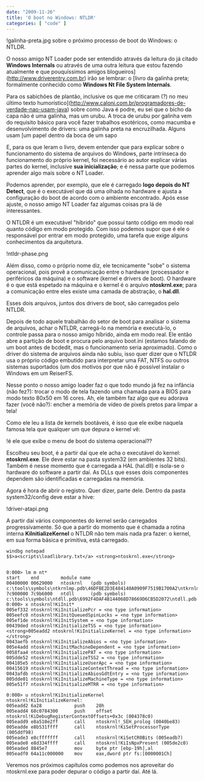 ```yaml
---
date: "2009-11-26"
title: 'O boot no Windows: NTLDR'
categories: [ "code" ]
---
```

!galinha-preta.jpg sobre o próximo processo de boot do Windows: o NTLDR.

O nosso amigo NT Loader pode ser entendido através da leitura do já citado **Windows Internals** ou através de uma outra leitura que estou fazendo atualmente e que pouquíssimos amigos blogueiros](http://www.driverentry.com.br) irão se lembrar: o [livro da galinha preta; formalmente conhecido como **Windows Nt File System Internals**.

Para os sabichões de plantão, inclusive os que me criticaram (?) no meu último texto humorístico](http://www.caloni.com.br/programadores-de-verdade-nao-usam-java) sobre como Java é podre, eu sei que o bicho da capa não é uma galinha, mas um urubu. A troca de urubu por galinha vem do requisito básico para você fazer trabalhos esotéricos, como macumba e desenvolvimento de drivers: uma galinha preta na encruzilhada. Alguns usam [um papel dentro da boca de um sapo

E, para os que leram o livro, devem entender que para explicar sobre o funcionamento do sistema de arquivos do Windows, parte intrínseca do funcionamento do próprio kernel, foi necessário ao autor explicar várias partes do kernel, inclusive **sua inicialização**; e é nessa parte que podemos aprender algo mais sobre o NT Loader.

Podemos aprender, por exemplo, que ele é carregado **logo depois do NT Detect**, que é o executável que dá uma olhada no hardware e ajusta a configuração do boot de acordo com o ambiente encontrado. Após esse ajuste, o nosso amigo NT Loader faz algumas coisas pra lá de interessantes.

O NTLDR é um executável "híbrido" que possui tanto código em modo real quanto código em modo protegido. Com isso podemos supor que é ele o responsável por entrar em modo protegido, uma tarefa que exige alguns conhecimentos da arquitetura.

!ntldr-phase.png

Além disso, como o próprio nome diz, ele tecnicamente "sobe" o sistema operacional, pois provê a comunicação entre o hardware (processador e periféricos da máquina) e o software (kernel e drivers de boot). O hardware é o que está espetado na máquina e o kernel é o arquivo **ntoskrnl.exe**; para a comunicação entre eles existe uma camada de abstração, o **hal.dll**.

Esses dois arquivos, juntos dos drivers de boot, são carregados pelo NTLDR.

Depois de todo aquele trabalhão do setor de boot para analisar o sistema de arquivos, achar o NTLDR, carregá-lo na memória e executá-lo, o controle passa para o nosso amigo híbrido, ainda em modo real. Ele então abre a partição de boot e procura pelo arquivo boot.ini (estamos falando de um boot antes de bcdedit, mas o funcionamento seria aproximado). Como o driver do sistema de arquivos ainda não subiu, isso quer dizer que o NTLDR usa o próprio código embutido para interpretar uma FAT, NTFS ou outros sistemas suportados (um dos motivos por que não é possível instalar o Windows em um ReiserFS.

Nesse ponto o nosso amigo loader faz o que todo mundo já fez na infância (não fez?): trocar o modo de tela fazendo uma chamada para a BIOS para modo texto 80x50 em 16 cores. Ah, ele também faz algo que eu adorava fazer (você não?): encher a memória de vídeo de pixels pretos para limpar a tela!

Como ele leu a lista de kernels bootáveis, é isso que ele exibe naquela famosa tela que qualquer um que depura o kernel vê:

!é ele que exibe o menu de boot do sistema operacional??

Escolheu seu boot, é a partir daí que ele acha o executável do kernel: **ntoskrnl.exe**. Ele deve estar na pasta system32 (em ambientes 32 bits). Também é nesse momento que é carregada a HAL (hal.dll) e isola-se o hardware do software a partir daí. As DLLs que esses dois componentes dependem são identificadas e carregadas na memória.

Agora é hora de abrir o registro. Quer dizer, parte dele. Dentro da pasta system32/config deve estar a hive:

!driver-atapi.png

A partir daí vários componentes do kernel serão carregados progressivamente. Só que a partir do momento que é chamada a rotina interna **KiInitializeKernel** o NTLDR não tem mais nada pra fazer: o kernel, em sua forma básica e primitiva, está carregado.

    
    windbg notepad
    $$>a<scripts\loadlibrary.txt</a> <strong>ntoskrnl.exe</strong>

    
    0:000> lm m nt*
    start    end        module name
    00400000 00629000   ntoskrnl   (pdb symbols)          c:\tools\symbols\ntkrnlmp.pdb\46DFBE2D3E484140A0909F7519B1700A2\ntkrnlmp.pdb
    7c900000 7c9b6000   ntdll      (pdb symbols)          c:\tools\symbols\ntdll.pdb\6992F4DAF4B144068D78669D6CB5D2072\ntdll.pdb
    0:000> x ntoskrnl!KiInit*
    005ef332 ntoskrnl!KiInitializePcr = <no type information>
    005eefc0 ntoskrnl!KiInitQueuedSpinLocks = <no type information>
    005ef1de ntoskrnl!KiInitSystem = <no type information>
    00439ded ntoskrnl!KiInitializeTSS = <no type information>
    <strong>005eadd2 ntoskrnl!KiInitializeKernel = <no type information></strong>
    0043aefb ntoskrnl!KiInitializeAbios = <no type information>
    005e4add ntoskrnl!KiInitMachineDependent = <no type information>
    0058faa4 ntoskrnl!KiInitializePAT = <no type information>
    005dde52 ntoskrnl!KiInitializeTSS2 = <no type information>
    004105e5 ntoskrnl!KiInitializeUserApc = <no type information>
    00415619 ntoskrnl!KiInitializeContextThread = <no type information>
    0043afdb ntoskrnl!KiInitializeAbiosGdtEntry = <no type information>
    005dde01 ntoskrnl!KiInitializeMachineType = <no type information>
    005e51f7 ntoskrnl!KiInitializeMTRR = <no type information>
    
    0:000> u ntoskrnl!KiInitializeKernel
    ntoskrnl!KiInitializeKernel:
    005eadd2 6a28            push    28h
    005eadd4 68c0784300      push    offset ntoskrnl!KiDebugRegisterContextOffsets+0x3c (004378c0)
    005eadd9 e8a510e2ff      call    ntoskrnl!_SEH_prolog (0040be83)
    005eadde e8b531ffff      call    ntoskrnl!KiSetProcessorType (005ddf98)
    005eade3 e8cfffffff      call    ntoskrnl!KiSetCR0Bits (005eadb7)
    005eade8 e8d334ffff      call    ntoskrnl!KiIsNpxPresent (005de2c0)
    005eaded 8845e7          mov     byte ptr [ebp-19h],al
    005eadf0 64a11c000000    mov     eax,dword ptr fs:[0000001Ch]

Veremos nos próximos capítulos como podemos nos aproveitar do ntoskrnl.exe para poder depurar o código a partir daí. Até lá.
